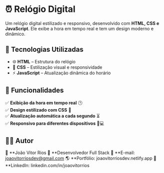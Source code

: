 # ⏰ Relógio Digital  

Um relógio digital estilizado e responsivo, desenvolvido com **HTML, CSS e JavaScript**. Ele exibe a hora em tempo real e tem um design moderno e dinâmico.  

## 🚀 Tecnologias Utilizadas  

- 🌐 **HTML** – Estrutura do relógio  
- 🎨 **CSS** – Estilização visual e responsividade  
- ⚡ **JavaScript** – Atualização dinâmica do horário  

## 📌 Funcionalidades  

✅ **Exibição da hora em tempo real** 🕒  
✅ **Design estilizado com CSS** 🎨  
✅ **Atualização automática a cada segundo** ⏳  
✅ **Responsivo para diferentes dispositivos** 📱💻  

## 👨‍💻 Autor
📌 **João Vitor Rios
💼 **Desenvolvedor Full Stack
📧 **E-mail: joaovitorriosdev@gmail.com
🌎 **Portfólio: joaovitorriosdev.netlify.app
👔 **LinkedIn: linkedin.com/in/joaovitorrios


